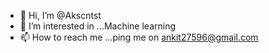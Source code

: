 - 👋 Hi, I’m @Akscntst
- 👀 I’m interested in ...Machine learning
- 📫 How to reach me ...ping me on ankit27596@gmail.com

<!---
Akscntst/Akscntst is a ✨ special ✨ repository because its `README.md` (this file) appears on your GitHub profile.
You can click the Preview link to take a look at your changes.
--->
